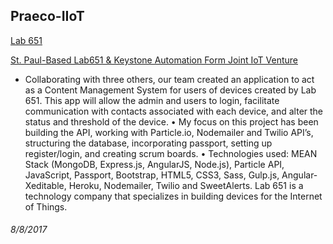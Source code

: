 ## Praeco-IIoT

[Lab 651](http://lab651.com/) 

[St. Paul-Based Lab651 & Keystone Automation Form Joint IoT Venture](https://tech.mn/news/2017/06/09/st-paul-based-lab651-keystone-automation-for-joint-iot-venture/)

 - Collaborating with three others, our team created an application to act as a Content Management System for users of devices created by Lab 651. This app will allow the admin and users to login, facilitate communication with
        contacts associated with each device, and alter the status and threshold of the device.
     • My focus on this project has been building the API, working with Particle.io, Nodemailer and Twilio API’s, structuring 	        the database, incorporating passport, setting up register/login, and creating scrum boards.
     • Technologies used: MEAN Stack (MongoDB, Express.js, AngularJS, Node.js), Particle API, JavaScript, Passport, 
        Bootstrap, HTML5, CSS3, Sass, Gulp.js, Angular-Xeditable, Heroku, Nodemailer, Twilio and SweetAlerts.
        Lab 651 is a technology company that specializes in building devices for the Internet of Things.

###### 8/8/2017
